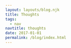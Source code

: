 ```yaml
---
layout: layouts/blog.njk
title: Thoughts
tags:
  - nav
navtitle: thoughts
date: 2017-01-01
permalink: /blog/index.html
---
```

